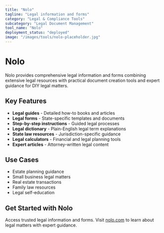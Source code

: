 ```yaml
---
title: "Nolo"
tagline: "Legal information and forms"
category: "Legal & Compliance Tools"
subcategory: "Legal Document Management"
tool_name: "Nolo"
deployment_status: "deployed"
image: "/images/tools/nolo-placeholder.jpg"
---
```


# Nolo

Nolo provides comprehensive legal information and forms combining extensive legal resources with practical document creation tools and expert guidance for DIY legal matters.

## Key Features

- **Legal guides** - Detailed how-to books and articles
- **Legal forms** - State-specific templates and documents
- **Step-by-step instructions** - Guided legal processes
- **Legal dictionary** - Plain-English legal term explanations
- **State law resources** - Jurisdiction-specific guidance
- **Legal calculators** - Financial and legal planning tools
- **Expert articles** - Attorney-written legal content

## Use Cases

- Estate planning guidance
- Small business legal matters
- Real estate transactions
- Family law resources
- Legal self-education

## Get Started with Nolo

Access trusted legal information and forms. Visit [nolo.com](https://www.nolo.com) to learn about legal matters with expert guidance.
